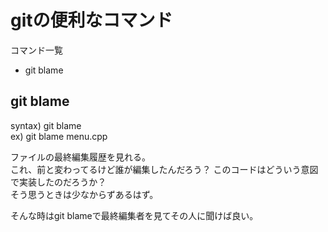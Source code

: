 # gitの便利なコマンド
コマンド一覧
- git blame

## git blame
syntax) git blame <filename>  
ex)     git blame menu.cpp

ファイルの最終編集履歴を見れる。  
これ、前と変わってるけど誰が編集したんだろう？
このコードはどういう意図で実装したのだろうか？  
そう思うときは少なからずあるはず。

そんな時はgit blameで最終編集者を見てその人に聞けば良い。
